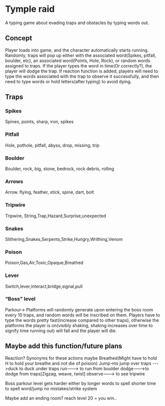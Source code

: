 
# Tymple raid
A typing game about evading traps and obstacles by typing words out.


## Concept
Player loads into game, and the character automatically starts running. Randomly, traps will pop up either with the associated word(Spikes, pitfall, boulder, etc), an associated word(Points, Hole, Rock), or random words assigned to traps. If the player types the word in time(Or correctly?), the player will dodge the trap. If reaction function  is added, players will need to type the words associated with the trap to observe it successfully, and then need to type words or hold letters(after typing) to avoid dying.

## Traps
### Spikes
Spines, points, sharp, iron, spikes

### Pitfall
Hole, pothole, pitfall, abyss, drop, missing, trip
### Boulder
Boulder, rock, big, stone, bedrock, rock debris, rolling
### Arrows
Arrow. flying, feather, stick, spine, dart, bolt
### Tripwire
Tripwire, String,Trap,Hazard,Surprise,unexpected
### Snakes
Slithering,Snakes,Serpents,Strike,Hungry,Writhing,Venom
### Poison
Poison,Gas,Air,Toxic,Opaque,Breathed
### Lever 
Switch,lever,interact,bridge,signal,pull
### “Boss” level
Parkour→ Platforms will randomly generate upon entering the  boss room every 10 traps, and random words will be inscribed on them. Players have to type the words pretty fast(increase compared to other traps), otherwise the platforms the player is on(visibly shaking, shaking increases over time to signify time running out) will fall and the player will die.

 ## Maybe add this function/future plans
Reaction?
Synonyms for these actions maybe
Breathed(Might have to hold H to hold your breathe and not die of poision)
Jump→to jump over traps 
--->duck to duck under traps
run---> to run from boulder
dodge--->to dodge from traps[Zigzag, weave, twist]
observe---> to see tripwire

Boss parkour level gets harder either by
longer words to spell
shorter time to spell word/jump
no mistakes/strike system


Maybe add an ending room?
reach level 20 = you win..
